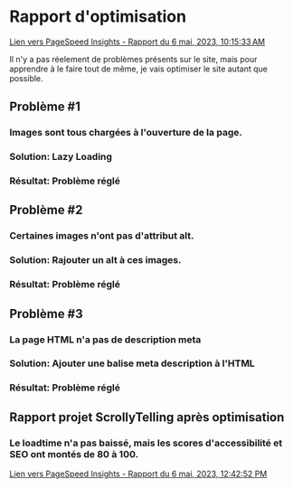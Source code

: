 # Rapport d'optimisation

[Lien vers PageSpeed Insights - Rapport du 6 mai, 2023, 10:15:33 AM](https://pagespeed.web.dev/analysis/https-externalsip-github-io-alariebrousseau_jacob_scrollytelling/kwv486yk7o?form_factor=desktop)

Il n'y a pas réelement de problèmes présents sur le site, mais pour apprendre à le faire tout de même, je vais optimiser le site autant que possible.

## Problème #1

### Images sont tous chargées à l'ouverture de la page.

### Solution: Lazy Loading

### Résultat: Problème réglé

## Problème #2

### Certaines images n'ont pas d'attribut alt.

### Solution: Rajouter un alt à ces images.

### Résultat: Problème réglé

## Problème #3

### La page HTML n'a pas de description meta

### Solution: Ajouter une balise meta description à l'HTML

### Résultat: Problème réglé

## Rapport projet ScrollyTelling après optimisation

### Le loadtime n'a pas baissé, mais les scores d'accessibilité et SEO ont montés de 80 à 100.

[Lien vers PageSpeed Insights - Rapport du 6 mai, 2023, 12:42:52 PM](https://pagespeed.web.dev/analysis/https-externalsip-github-io-alariebrousseau_jacob_scrollytelling/k1gxo9h9ls?form_factor=desktop)
